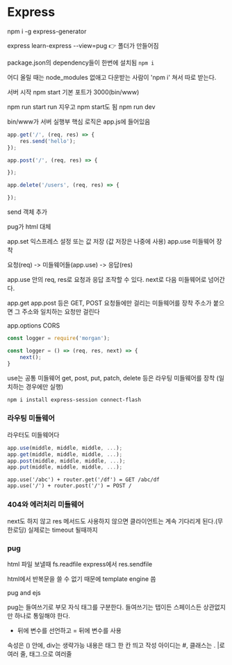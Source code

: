 # Express

npm i -g express-generator

express learn-express --view=pug
👉 폴더가 만들어짐

package.json의 dependency들이 한번에 설치됨
`npm i`

어디 올릴 때는 node_modules 없애고 다운받는 사람이 'npm i' 쳐서 따로 받는다.


서버 시작
npm start
기본 포트가 3000(bin/www)

npm run start
run 지우고 npm start도 됨
npm run dev

bin/www가 서버 실행부
핵심 로직은 app.js에 들어있음

```js
app.get('/', (req, res) => {
    res.send('hello');
});

app.post('/', (req, res) => {

});

app.delete('/users', (req, res) => {

});
```
send 객체 추가


pug가 html 대체

app.set
익스프레스 설정 또는 값 저장
(값 저장은 나중에 사용)
app.use
미들웨어 장착


요청(req) -> 
미들웨어들(app.use) ->
응답(res)

app.use 안의 req, res로 요청과 응답 조작할 수 있다.
next로 다음 미들웨어로 넘어간다.

app.get app.post 등은 GET, POST 요청들에만 걸리는 미들웨어를 장착
주소가 붙으면 그 주소와 일치하는 요청만 걸린다

app.options
CORS

```js
const logger = require('morgan');

const logger = () => (req, res, next) => {
    next();
}
```

use는 공통 미들웨어
get, post, put, patch, delete 등은 라우팅 미들웨어를 장착
(일치하는 경우에만 실행)

```
npm i install express-session connect-flash
```


### 라우팅 미들웨어

라우터도 미들웨어다

```js
app.use(middle, middle, middle, ...);
app.get(middle, middle, middle, ...);
app.post(middle, middle, middle, ...);
app.put(middle, middle, middle, ...);
```

```
app.use('/abc') + router.get('/df') = GET /abc/df
app.use('/') + router.post('/') = POST /
```

### 404와 에러처리 미들웨어

next도 하지 않고 res 메서드도 사용하지 않으면 클라이언트는 계속 기다리게 된다.(무한로딩)
실제로는 timeout 될때까지


### pug

html 파일 보낼때 fs.readfile
express에서 res.sendfile

html에서 반복문을 쓸 수 없기 때문에 template engine 씀

pug and ejs

pug는 들여쓰기로 부모 자식 태그를 구분한다.
들여쓰기는 탭이든 스페이스든 상관없지만 하나로 통일해야 한다.

- 뒤에 변수를 선언하고
= 뒤에 변수를 사용

속성은 () 안에, div는 생략가능
내용은 태그 한 칸 띄고 작성
아이디는 #, 클래스는 .
|로 여러 줄, 태그.으로 여러줄
